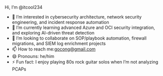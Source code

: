 Hi, I’m @itcool234  
- 👀 I’m interested in cybersecurity architecture, network security engineering, and incident response automation  
- 🌱 I’m currently learning advanced Azure and OCI security integration, and exploring AI-driven threat detection  
- 💞️ I’m looking to collaborate on SOP/playbook automation, firewall migrations, and SIEM log enrichment projects  
- 📫 How to reach me:gocong@gmail.com  
- 😄 Pronouns: he/him  
- ⚡ Fun fact: I enjoy playing 80s rock guitar solos when I’m not analyzing PCAPs


<!---
itcool234/itcool234 is a ✨ special ✨ repository because its `README.md` (this file) appears on your GitHub profile.
You can click the Preview link to take a look at your changes.
--->
